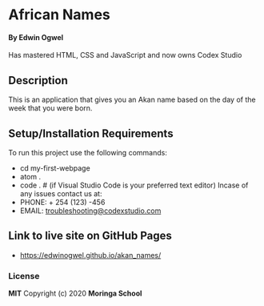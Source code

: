 #  African Names
#### By **Edwin Ogwel**
Has mastered HTML, CSS and JavaScript and now owns Codex Studio
## Description
This is an application that gives you an Akan name based on the day of the week that you were  born.

## Setup/Installation Requirements
To run this project use the following commands: 
* cd my-first-webpage
* atom .
* code .  # (if Visual Studio Code is your preferred text editor)
Incase of any issues contact us at:
* PHONE: + 254 (123) -456
* EMAIL: troubleshooting@codexstudio.com

## Link to live site on GitHub Pages
* https://edwinogwel.github.io/akan_names/

### License
**MIT**
Copyright (c) 2020 **Moringa School** 
